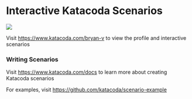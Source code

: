 # Interactive Katacoda Scenarios

[![](http://shields.katacoda.com/katacoda/bryan-v/count.svg)](https://www.katacoda.com/bryan-v "Get your profile on Katacoda.com")

Visit https://www.katacoda.com/bryan-v to view the profile and interactive scenarios

### Writing Scenarios
Visit https://www.katacoda.com/docs to learn more about creating Katacoda scenarios

For examples, visit https://github.com/katacoda/scenario-example
